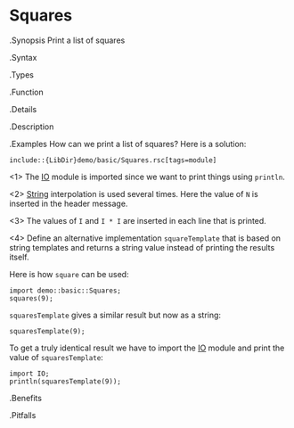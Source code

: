 # Squares

.Synopsis
Print a list of squares

.Syntax

.Types

.Function

.Details

.Description

.Examples
How can we print a list of squares? Here is a solution:
```rascal
include::{LibDir}demo/basic/Squares.rsc[tags=module]
```
           
<1> The [IO]((Library:Prelude-IO)) module is imported since we want to print things using `println`.

<2> [String]((Rascal:Values-String)) interpolation is used several times.
    Here the value of `N` is inserted in the header message.

<3> The values of `I` and `I * I` are inserted in each line that is printed.

<4> Define an alternative implementation `squareTemplate` that is based on string templates 
    and returns a string value instead of printing the results itself.

Here is how `square` can be used:
```rascal-shell
import demo::basic::Squares;
squares(9);
```

`squaresTemplate` gives a similar result but now as a string:
```rascal-shell,continue
squaresTemplate(9);
```

To get a truly identical result we have to import the [IO]((Library:Prelude-IO)) module 
and print the value of `squaresTemplate`:
```rascal-shell,continue
import IO;
println(squaresTemplate(9));
```


.Benefits

.Pitfalls

